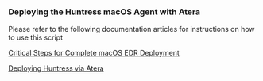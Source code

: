 ### Deploying the Huntress macOS Agent with Atera

Please refer to the following documentation articles for instructions on how to use this script

[Critical Steps for Complete macOS EDR Deployment](https://support.huntress.io/hc/en-us/articles/25013857741331-Critical-Steps-for-Complete-macOS-EDR-Deployment)

[Deploying Huntress via Atera](https://support.huntress.io/hc/en-us/articles/4404012689811-Deploying-Huntress-with-Atera)
